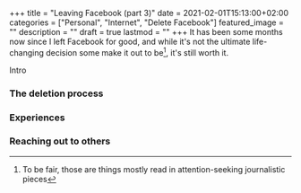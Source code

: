 +++
title =  "Leaving Facebook (part 3)"
date = 2021-02-01T15:13:00+02:00
categories = ["Personal", "Internet", "Delete Facebook"]
featured_image = ""
description = ""
draft = true
lastmod = ""
+++
It has been some months now since I left Facebook for good, and while it's not the ultimate life-changing decision some make it out to be[^1], it's still worth it.
<!--more-->

Intro
<!--more-->
### The deletion process

### Experiences

### Reaching out to others

[^1]: To be fair, those are things mostly read in attention-seeking journalistic pieces
